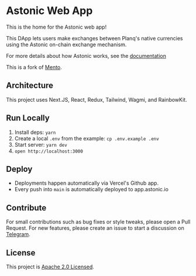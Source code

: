 # Astonic Web App

This is the home for the Astonic web app!

This DApp lets users make exchanges between Planq's native currencies using the Astonic on-chain exchange mechanism.

For more details about how Astonic works, see the [documentation](https://astonic.gitbook.io/)

This is a fork of [Mento](https://github.com/mento-protocol/mento-web).

## Architecture

This project uses Next.JS, React, Redux, Tailwind, Wagmi, and RainbowKit.

## Run Locally

1. Install deps: `yarn`
1. Create a local `.env` from the example: `cp .env.example .env`
1. Start server: `yarn dev`
1. `open http://localhost:3000`

## Deploy

- Deployments happen automatically via Vercel's Github app.
- Every push into `main` is automatically deployed to app.astonic.io

## Contribute

For small contributions such as bug fixes or style tweaks, please open a Pull Request.
For new features, please create an issue to start a discussion on [Telegram](https://t.me/astonic_io).

## License

This project is [Apache 2.0 Licensed](LICENSE).
